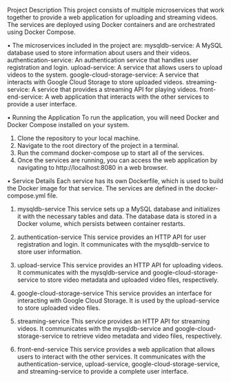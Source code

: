 Project Description
This project consists of multiple microservices that work together to provide a web application for uploading and streaming videos. The services are deployed using Docker containers and are orchestrated using Docker Compose.


•	The microservices included in the project are:
mysqldb-service: A MySQL database used to store information about users and their videos.
authentication-service: An authentication service that handles user registration and login.
upload-service: A service that allows users to upload videos to the system.
google-cloud-storage-service: A service that interacts with Google Cloud Storage to store uploaded videos.
streaming-service: A service that provides a streaming API for playing videos.
front-end-service: A web application that interacts with the other services to provide a user interface.



•	Running the Application
To run the application, you will need Docker and Docker Compose installed on your system.

1.	Clone the repository to your local machine.
2.	Navigate to the root directory of the project in a terminal.
3.	Run the command docker-compose up to start all of the services.
4.	Once the services are running, you can access the web application by navigating to http://localhost:8080 in a web browser.


•	Service Details
Each service has its own Dockerfile, which is used to build the Docker image for that service. The services are defined in the docker-compose.yml file.

1.	mysqldb-service
This service sets up a MySQL database and initializes it with the necessary tables and data. The database data is stored in a Docker volume, which persists between container restarts.

2.	authentication-service
This service provides an HTTP API for user registration and login. It communicates with the mysqldb-service to store user information.

3.	upload-service
This service provides an HTTP API for uploading videos. It communicates with the mysqldb-service and google-cloud-storage-service to store video metadata and uploaded video files, respectively.

4.	google-cloud-storage-service
This service provides an interface for interacting with Google Cloud Storage. It is used by the upload-service to store uploaded video files.


5.	streaming-service
This service provides an HTTP API for streaming videos. It communicates with the mysqldb-service and google-cloud-storage-service to retrieve video metadata and video files, respectively.

6.	front-end-service
This service provides a web application that allows users to interact with the other services. It communicates with the authentication-service, upload-service, google-cloud-storage-service, and streaming-service to provide a complete user interface.
